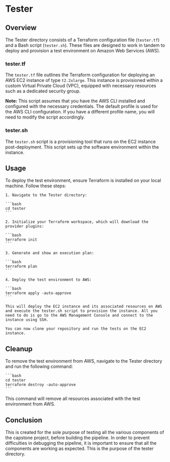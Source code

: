 # Tester

## Overview

The Tester directory consists of a Terraform configuration file (`tester.tf`) and a Bash script (`tester.sh`). These files are designed to work in tandem to deploy and provision a test environment on Amazon Web Services (AWS).

### tester.tf

The `tester.tf` file outlines the Terraform configuration for deploying an AWS EC2 instance of type `t2.2xlarge`. This instance is provisioned within a custom Virtual Private Cloud (VPC), equipped with necessary resources such as a dedicated security group.

**Note:** This script assumes that you have the AWS CLI installed and configured with the necessary credentials. The default profile is used for the AWS CLI configuration. If you have a different profile name, you will need to modify the script accordingly.

### tester.sh

The `tester.sh` script is a provisioning tool that runs on the EC2 instance post-deployment. This script sets up the software environment within the instance.

## Usage

To deploy the test environment, ensure Terraform is installed on your local machine. Follow these steps:

    1. Navigate to the Tester directory:

    ```bash
    cd tester
    ```

    2. Initialize your Terraform workspace, which will download the provider plugins:

    ```bash
    terraform init
    ```

    3. Generate and show an execution plan:

    ```bash
    terraform plan
    ```

    4. Deploy the test environment to AWS:

    ```bash
    terraform apply -auto-approve
    ```

    This will deploy the EC2 instance and its associated resources on AWS and execute the tester.sh script to provision the instance. All you need to do is go to the AWS Management Console and connect to the instance using SSH.

    You can now clone your repository and run the tests on the EC2 instance.

## Cleanup

To remove the test environment from AWS, navigate to the Tester directory and run the following command:

    ```bash
    cd tester
    terraform destroy -auto-approve
    ```

This command will remove all resources associated with the test environment from AWS.

## Conclusion

This is created for the sole purpose of testing all the various components of the capstone project, before building the pipeline. In order to prevent difficulties in debugging the pipeline, it is important to ensure that all the components are working as expected. This is the purpose of the tester directory.
